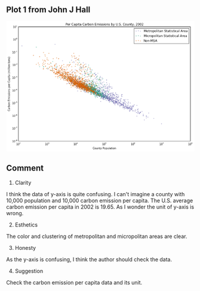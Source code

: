 ## Plot 1 from John J Hall
![text](jjhall_plot.png)
## Comment
1. Clarity

  I think the data of y-axis is quite confusing. I can't imagine a county with 10,000 population and 10,000 carbon emission per capita. The U.S. average carbon emission per capita in 2002 is 19.65. As I wonder the unit of y-axis is wrong.

2. Esthetics
  
  The color and clustering of metropolitan and micropolitan areas are clear.

3. Honesty
  
  As the y-axis is confusing, I think the author should check the data. 

4. Suggestion
  
  Check the carbon emission per capita data and its unit.
